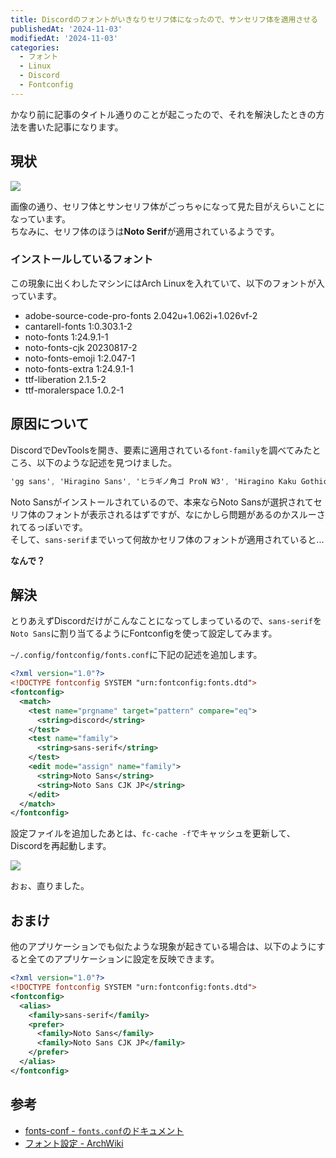 ```yaml
---
title: Discordのフォントがいきなりセリフ体になったので、サンセリフ体を適用させる
publishedAt: '2024-11-03'
modifiedAt: '2024-11-03'
categories:
  - フォント
  - Linux
  - Discord
  - Fontconfig
---
```


かなり前に記事のタイトル通りのことが起こったので、それを解決したときの方法を書いた記事になります。

## 現状

![](/img/articles/change-discord-font-to-sans-serif/before.png)

画像の通り、セリフ体とサンセリフ体がごっちゃになって見た目がえらいことになっています。  
ちなみに、セリフ体のほうは**Noto Serif**が適用されているようです。

### インストールしているフォント

この現象に出くわしたマシンにはArch Linuxを入れていて、以下のフォントが入っています。

- adobe-source-code-pro-fonts 2.042u+1.062i+1.026vf-2
- cantarell-fonts 1:0.303.1-2
- noto-fonts 1:24.9.1-1
- noto-fonts-cjk 20230817-2
- noto-fonts-emoji 1:2.047-1
- noto-fonts-extra 1:24.9.1-1
- ttf-liberation 2.1.5-2
- ttf-moralerspace 1.0.2-1

## 原因について

DiscordでDevToolsを開き、要素に適用されている`font-family`を調べてみたところ、以下のような記述を見つけました。

```css
'gg sans', 'Hiragino Sans', 'ヒラギノ角ゴ ProN W3', 'Hiragino Kaku Gothic ProN', メイリオ, Meiryo, Osaka, 'MS PGothic', 'Noto Sans', 'Helvetica Neue', Helvetica, Arial, sans-serif
```

Noto Sansがインストールされているので、本来ならNoto Sansが選択されてセリフ体のフォントが表示されるはずですが、なにかしら問題があるのかスルーされてるっぽいです。  
そして、`sans-serif`までいって何故かセリフ体のフォントが適用されていると...

**なんで？**

## 解決

とりあえずDiscordだけがこんなことになってしまっているので、`sans-serif`を`Noto Sans`に割り当てるようにFontconfigを使って設定してみます。

`~/.config/fontconfig/fonts.conf`に下記の記述を追加します。

```xml
<?xml version="1.0"?>
<!DOCTYPE fontconfig SYSTEM "urn:fontconfig:fonts.dtd">
<fontconfig>
  <match>
    <test name="prgname" target="pattern" compare="eq">
      <string>discord</string>
    </test>
    <test name="family">
      <string>sans-serif</string>
    </test>
    <edit mode="assign" name="family">
      <string>Noto Sans</string>
      <string>Noto Sans CJK JP</string>
    </edit>
  </match>
</fontconfig>
```

設定ファイルを追加したあとは、`fc-cache -f`でキャッシュを更新して、Discordを再起動します。

![](/img/articles/change-discord-font-to-sans-serif/after.png)

おぉ、直りました。

## おまけ

他のアプリケーションでも似たような現象が起きている場合は、以下のようにすると全てのアプリケーションに設定を反映できます。

```xml
<?xml version="1.0"?>
<!DOCTYPE fontconfig SYSTEM "urn:fontconfig:fonts.dtd">
<fontconfig>
  <alias>
    <family>sans-serif</family>
    <prefer>
      <family>Noto Sans</family>
      <family>Noto Sans CJK JP</family>
    </prefer>
  </alias>
</fontconfig>
```

## 参考

- [fonts-conf - `fonts.conf`のドキュメント](https://www.freedesktop.org/software/fontconfig/fontconfig-user.html)
- [フォント設定 - ArchWiki](https://wiki.archlinux.jp/index.php/%E3%83%95%E3%82%A9%E3%83%B3%E3%83%88%E8%A8%AD%E5%AE%9A)
